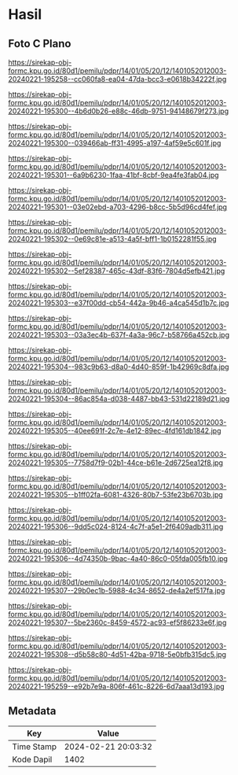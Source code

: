 # Hasil

## Foto C Plano

https://sirekap-obj-formc.kpu.go.id/80d1/pemilu/pdpr/14/01/05/20/12/1401052012003-20240221-195258--cc060fa8-ea04-47da-bcc3-e0618b34222f.jpg

https://sirekap-obj-formc.kpu.go.id/80d1/pemilu/pdpr/14/01/05/20/12/1401052012003-20240221-195300--4b6d0b26-e88c-46db-9751-94148679f273.jpg

https://sirekap-obj-formc.kpu.go.id/80d1/pemilu/pdpr/14/01/05/20/12/1401052012003-20240221-195300--039466ab-ff31-4995-a197-4af59e5c601f.jpg

https://sirekap-obj-formc.kpu.go.id/80d1/pemilu/pdpr/14/01/05/20/12/1401052012003-20240221-195301--6a9b6230-1faa-41bf-8cbf-9ea4fe3fab04.jpg

https://sirekap-obj-formc.kpu.go.id/80d1/pemilu/pdpr/14/01/05/20/12/1401052012003-20240221-195301--03e02ebd-a703-4296-b8cc-5b5d96cd4fef.jpg

https://sirekap-obj-formc.kpu.go.id/80d1/pemilu/pdpr/14/01/05/20/12/1401052012003-20240221-195302--0e69c81e-a513-4a5f-bff1-1b0152281f55.jpg

https://sirekap-obj-formc.kpu.go.id/80d1/pemilu/pdpr/14/01/05/20/12/1401052012003-20240221-195302--5ef28387-465c-43df-83f6-7804d5efb421.jpg

https://sirekap-obj-formc.kpu.go.id/80d1/pemilu/pdpr/14/01/05/20/12/1401052012003-20240221-195303--e37f00dd-cb54-442a-9b46-a4ca545d1b7c.jpg

https://sirekap-obj-formc.kpu.go.id/80d1/pemilu/pdpr/14/01/05/20/12/1401052012003-20240221-195303--03a3ec4b-637f-4a3a-96c7-b58766a452cb.jpg

https://sirekap-obj-formc.kpu.go.id/80d1/pemilu/pdpr/14/01/05/20/12/1401052012003-20240221-195304--983c9b63-d8a0-4d40-859f-1b42969c8dfa.jpg

https://sirekap-obj-formc.kpu.go.id/80d1/pemilu/pdpr/14/01/05/20/12/1401052012003-20240221-195304--86ac854a-d038-4487-bb43-531d22189d21.jpg

https://sirekap-obj-formc.kpu.go.id/80d1/pemilu/pdpr/14/01/05/20/12/1401052012003-20240221-195305--40ee691f-2c7e-4e12-89ec-4fd161db1842.jpg

https://sirekap-obj-formc.kpu.go.id/80d1/pemilu/pdpr/14/01/05/20/12/1401052012003-20240221-195305--7758d7f9-02b1-44ce-b61e-2d6725ea12f8.jpg

https://sirekap-obj-formc.kpu.go.id/80d1/pemilu/pdpr/14/01/05/20/12/1401052012003-20240221-195305--b1ff02fa-6081-4326-80b7-53fe23b6703b.jpg

https://sirekap-obj-formc.kpu.go.id/80d1/pemilu/pdpr/14/01/05/20/12/1401052012003-20240221-195306--9dd5c024-8124-4c7f-a5e1-2f6409adb311.jpg

https://sirekap-obj-formc.kpu.go.id/80d1/pemilu/pdpr/14/01/05/20/12/1401052012003-20240221-195306--4d74350b-9bac-4a40-86c0-05fda005fb10.jpg

https://sirekap-obj-formc.kpu.go.id/80d1/pemilu/pdpr/14/01/05/20/12/1401052012003-20240221-195307--29b0ec1b-5988-4c34-8652-de4a2ef517fa.jpg

https://sirekap-obj-formc.kpu.go.id/80d1/pemilu/pdpr/14/01/05/20/12/1401052012003-20240221-195307--5be2360c-8459-4572-ac93-ef5f86233e6f.jpg

https://sirekap-obj-formc.kpu.go.id/80d1/pemilu/pdpr/14/01/05/20/12/1401052012003-20240221-195308--d5b58c80-4d51-42ba-9718-5e0bfb315dc5.jpg

https://sirekap-obj-formc.kpu.go.id/80d1/pemilu/pdpr/14/01/05/20/12/1401052012003-20240221-195259--e92b7e9a-806f-461c-8226-6d7aaa13d193.jpg


## Metadata

| Key        | Value               |
| ---------- | ------------------- |
| Time Stamp | 2024-02-21 20:03:32 |
| Kode Dapil | 1402                |



